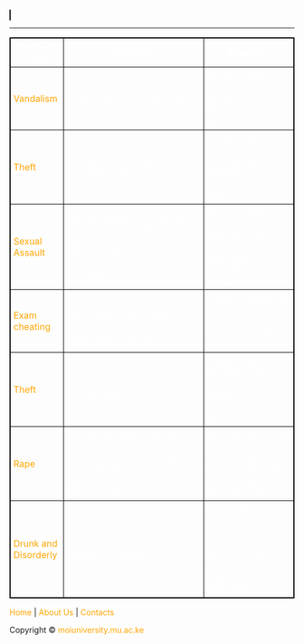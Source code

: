 <html>
<head><title>Select to start your Report</title>
<html lang="en">
<meta name="viewport" content="width=device-width">

<!--css fuckin links-->
<link href="tablestyle.css" rel="stylesheet" type="text/css">
<link href="css/responsive.css" rel="stylesheet" type="text/css" media="screen and (max-width:960px)">
<!--e-resizend css fuckin ends here-->
</head>
<body>
<style>
table, th, td {
    border: 1px solid black;
    border-collapse: collapse;
	
}
th, td {
    padding: 5px;
	color:white;
}
.myCanvas{
background-color:gray;
}
#color{
background:url("images/tablebg3.jpg")
}
a{
color:orange;
text-decoration:none;
}
</style>
<canvas id="myCanvas"
style="border:1px solid #000000;">
</canvas>
<hr>
<div id="color">
<table style="width:100%">
  <tr>
    <th>Incident type</th>
    <th>Defination</th>		
    <th>Examples</th>
  </tr>
  <tr>
    <td><a href="report.html">Vandalism</a></td>
    <td>The act of changing, modifying or defacing public or private property</td>		
    <td>Graffiti, knocking over mail box, throwing rock through windows, etc.</td>
  </tr>
  <tr>
    <td><a href="report.html">Theft</a></td>
    <td>Your property is taken without your permission.</td>		
    <td>Property known to be stolen and missing may be reported. Lost property is not a theft.</td>
  </tr>
  <tr>
    <td><a href="report.html">Sexual Assault</a></td>
    <td>Sexual assault is an umbrella term used to describe
	a wide range of forced and unwanted sexual activity, 
	including kissing, exhibitionism, groping, and rape. </td>		
    <td>Sexual assault includes rape and attempted rape,
	child molestation, and sexual harassment or threats.</td>
  </tr>
  <tr>
    <td><a href="report.html">Exam cheating</a></td>
    <td>This is the act of violating examination rules.Using phones,books,copying e.t.c during examinations</td>		
    <td>Students caught to have been using their phones to copy and cheat in exams.</td>
  </tr>
  <tr>
    <td><a href="report.html">Theft</a></td>
    <td>Your property is taken without your permission.</td>		
    <td>Property known to be stolen and missing may be reported. Lost property is not a theft.</td>
  </tr>
  <tr>
    <td><a href="report.html">Rape</a></td>
    <td>is a type of sexual assault usually involving sexual intercourse or other forms of sexual
	penetration perpetrated against a person without that person's consent.</td>		
    <td>An example of rape is when a man forces a woman to have sex with him even though she does not want to.</td>
  </tr>
  <tr>
    <td><a href="report.html">Drunk and Disorderly</td></a>
    <td>Drunk and exhibiting disorderly conduct in a public place.</td>		
    <td>a case where a student celebrated his exam success by drinking heavily and finally was arrested for being drunk and disorderly.</td>
  </tr>
</table>
</div>
<div id="footer">
<p class="about"><a href="./#">Home</a> |
 <a href="./#">About Us</a> | 
 <a href="./#">Contacts</a></p>
 <p class="footer">Copyright &copy; <a href="#">moiuniversity.mu.ac.ke</p>

</div>
</body>
</html>

